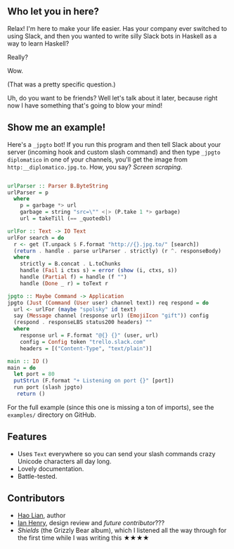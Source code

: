 ## Who let you in here?

Relax! I'm here to make your life easier. Has your company ever switched to using Slack, and then you wanted to write silly Slack bots in Haskell as a way to learn Haskell?

Really?

Wow.

(That was a pretty specific question.)

Uh, do you want to be friends? Well let's talk about it later, because right now I have something that's going to blow your mind!

## Show me an example!

Here's a `_jpgto` bot! If you run this program and then tell Slack
about your server (incoming hook and custom slash command) and then
type `_jpgto diplomatico` in one of your channels, you'll get the
image from `http:__diplomatico.jpg.to`. How, you say? _Screen scraping_.

```haskell

urlParser :: Parser B.ByteString
urlParser = p
  where
    p = garbage *> url
    garbage = string "src=\"" <|> (P.take 1 *> garbage)
    url = takeTill (== _quotedbl)

urlFor :: Text -> IO Text
urlFor search = do
  r <- get (T.unpack $ F.format "http://{}.jpg.to/" [search])
  (return . handle . parse urlParser . strictly) (r ^. responseBody)
  where
    strictly = B.concat . L.toChunks
    handle (Fail i ctxs s) = error (show (i, ctxs, s))
    handle (Partial f) = handle (f "")
    handle (Done _ r) = toText r

jpgto :: Maybe Command -> Application
jpgto (Just (Command (User user) channel text)) req respond = do
  url <- urlFor (maybe "spolsky" id text)
  say (Message channel (response url) (EmojiIcon "gift")) config
  (respond . responseLBS status200 headers) ""
  where
    response url = F.format "@{} {}" (user, url)
    config = Config token "trello.slack.com"
    headers = [("Content-Type", "text/plain")]

main :: IO ()
main = do
  let port = 80
  putStrLn (F.format "+ Listening on port {}" [port])
  run port (slash jpgto)
   return ()
```

For the full example (since this one is missing a ton of imports), see
the `examples/` directory on GitHub.

## Features

* Uses `Text` everywhere so you can send your slash commands crazy Unicode characters all day long.
* Lovely documentation.
* Battle-tested.


## Contributors

* [Hao Lian](https://hao.codes), author
* [Ian Henry](https://ianthehenry.com), design review and _future contributor_???
* *Shields* (the Grizzly Bear album), which I listened all the way through for the first time while I was writing this ★★★★
